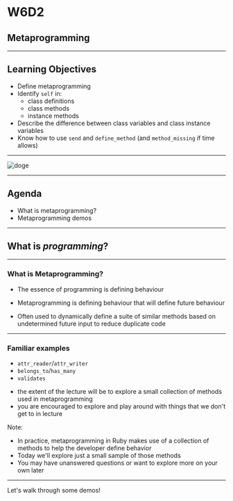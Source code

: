 # W6D2

## Metaprogramming

---

## Learning Objectives

- Define metaprogramming
- Identify `self` in:
  + class definitions
  + class methods
  + instance methods
- Describe the difference between class variables and class instance variables
- Know how to use `send` and `define_method` (and `method_missing` if time allows)

---

![doge](https://raw.githubusercontent.com/appacademy/worldwide-lecture-notes/master/sql/w6d2-metaprogramming/meta-doge.jpg?token=GHSAT0AAAAAABUF4E222WVB5WWJW6B4JZXUYUNJ72Q)

---

## Agenda

* What is metaprogramming?
* Metaprogramming demos

---



## What is _programming_?

---

### What is Metaprogramming?

* The essence of programming is defining behaviour
* Metaprogramming is defining behaviour that will define future behaviour

* Often used to dynamically define a suite of similar methods based on undetermined future input to reduce duplicate code

---

### Familiar examples

* `attr_reader`/`attr_writer`
* `belongs_to`/`has_many`
* `validates` 

- the extent of the lecture will be to explore a small collection of methods used in metaprogramming
- you are encouraged to explore and play around with things that we don't get to in lecture

Note:

* In practice, metaprogramming in Ruby makes use of a collection of methods to help the developer define behavior
* Today we'll explore just a small sample of those methods
* You may have unanswered questions or want to explore more on your own later

---

Let's walk through some demos!
